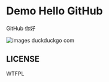 # Demo Hello GitHub
GitHub 你好

![images duckduckgo com](https://cloud.githubusercontent.com/assets/13408130/20520713/fef04554-b0e2-11e6-9f01-e4055924eae6.jpeg)

## LICENSE
WTFPL

